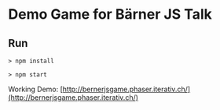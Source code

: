 # Demo Game for Bärner JS Talk

## Run

```
> npm install

> npm start
```

Working Demo: [http://bernerjsgame.phaser.iterativ.ch/](http://bernerjsgame.phaser.iterativ.ch/)
